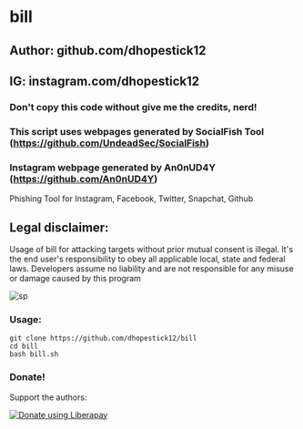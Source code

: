 # bill 
## Author: github.com/dhopestick12
## IG: instagram.com/dhopestick12
### Don't copy this code without give me the credits, nerd! 
### This script uses webpages generated by SocialFish Tool (https://github.com/UndeadSec/SocialFish)
### Instagram webpage generated by An0nUD4Y (https://github.com/An0nUD4Y)

Phishing Tool for Instagram, Facebook, Twitter, Snapchat, Github

## Legal disclaimer:
Usage of bill for attacking targets without prior mutual consent is illegal. It's the end user's responsibility to obey all applicable local, state and federal laws. Developers assume no liability and are not responsible for any misuse or damage caused by this program 

![sp](https://user-images.githubusercontent.com/34893261/41802023-87f47086-7654-11e8-8d16-8c2fb194687e.png)

### Usage:
```
git clone https://github.com/dhopestick12/bill
cd bill
bash bill.sh
```

### Donate!
Support the authors:

<noscript><a href="https://liberapay.com/dhopestick12/donate"><img alt="Donate using Liberapay" src="https://liberapay.com/assets/widgets/donate.svg"></a></noscript>
